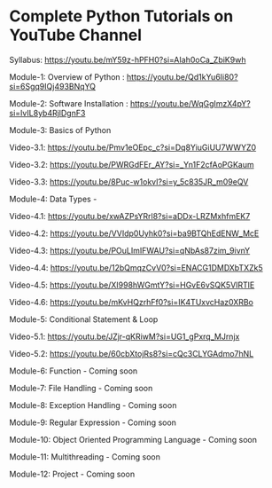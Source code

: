 # Complete Python Tutorials on YouTube Channel
Syllabus: https://youtu.be/mY59z-hPFH0?si=AIah0oCa_ZbiK9wh

Module-1: Overview of Python : https://youtu.be/Qd1kYu6Ii80?si=6Sgq9IQj493BNqYQ

Module-2: Software Installation : https://youtu.be/WqGgImzX4pY?si=IvIL8yb4RjlDgnF3

Module-3: Basics of Python

  Video-3.1: https://youtu.be/Pmv1eOEpc_c?si=Dq8YiuGiUU7WWYZ0
  
  Video-3.2: https://youtu.be/PWRGdFEr_AY?si=_Yn1F2cfAoPGKaum

  Video-3.3: https://youtu.be/8Puc-w1okvI?si=y_5c835JR_m09eQV

Module-4: Data Types -

  Video-4.1: https://youtu.be/xwAZPsYRrl8?si=aDDx-LRZMxhfmEK7

  Video-4.2: https://youtu.be/VVIdp0Uyhk0?si=ba9BTQhEdENW_McE

  Video-4.3: https://youtu.be/POuLImIFWAU?si=qNbAs87zim_9ivnY

  Video-4.4: https://youtu.be/12bQmqzCvV0?si=ENACG1DMDXbTXZk5

  Video-4.5: https://youtu.be/XI998hWGmtY?si=HGvE6vSQK5VIRTlE

  Video-4.6: https://youtu.be/mKvHQzrhFf0?si=IK4TUxvcHaz0XRBo

Module-5: Conditional Statement & Loop
  
  Video-5.1: https://youtu.be/JZjr-qKRiwM?si=UG1_gPxrq_MJrnjx

  Video-5.2: https://youtu.be/60cbXtojRs8?si=cQc3CLYGAdmo7hNL

Module-6: Function - Coming soon

Module-7: File Handling - Coming soon

Module-8: Exception Handling - Coming soon

Module-9: Regular Expression - Coming soon

Module-10: Object Oriented Programming Language - Coming soon

Module-11: Multithreading - Coming soon

Module-12: Project - Coming soon



